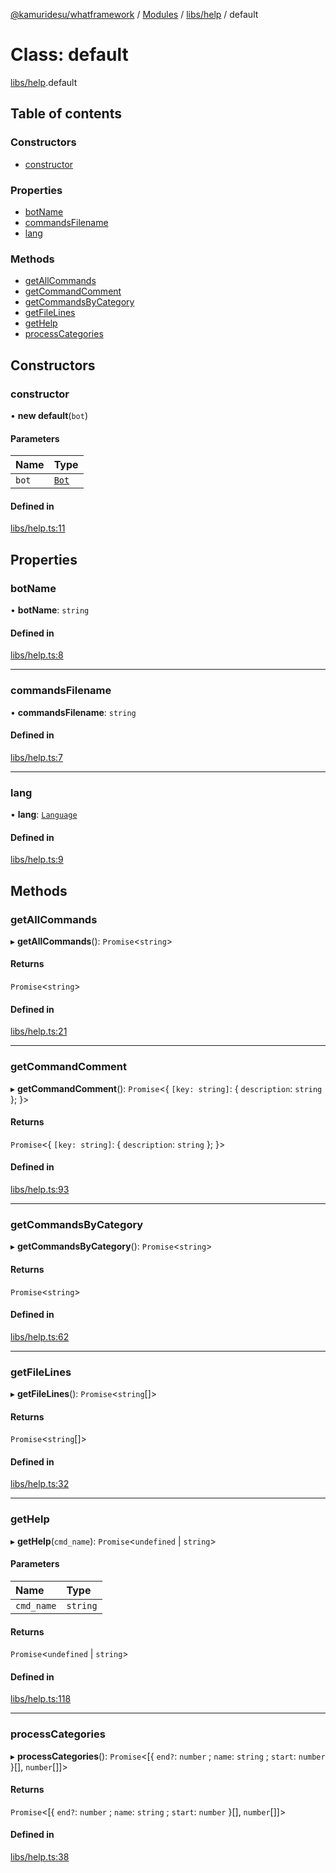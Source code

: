 [@kamuridesu/whatframework](../README.md) / [Modules](../modules.md) / [libs/help](../modules/libs_help.md) / default

# Class: default

[libs/help](../modules/libs_help.md).default

## Table of contents

### Constructors

- [constructor](libs_help.default.md#constructor)

### Properties

- [botName](libs_help.default.md#botname)
- [commandsFilename](libs_help.default.md#commandsfilename)
- [lang](libs_help.default.md#lang)

### Methods

- [getAllCommands](libs_help.default.md#getallcommands)
- [getCommandComment](libs_help.default.md#getcommandcomment)
- [getCommandsByCategory](libs_help.default.md#getcommandsbycategory)
- [getFileLines](libs_help.default.md#getfilelines)
- [getHelp](libs_help.default.md#gethelp)
- [processCategories](libs_help.default.md#processcategories)

## Constructors

### constructor

• **new default**(`bot`)

#### Parameters

| Name | Type |
| :------ | :------ |
| `bot` | [`Bot`](src_modules_bot.Bot.md) |

#### Defined in

[libs/help.ts:11](https://github.com/kamuridesu/WhatFramework/blob/2f7579d/libs/help.ts#L11)

## Properties

### botName

• **botName**: `string`

#### Defined in

[libs/help.ts:8](https://github.com/kamuridesu/WhatFramework/blob/2f7579d/libs/help.ts#L8)

___

### commandsFilename

• **commandsFilename**: `string`

#### Defined in

[libs/help.ts:7](https://github.com/kamuridesu/WhatFramework/blob/2f7579d/libs/help.ts#L7)

___

### lang

• **lang**: [`Language`](libs_lang_language.Language.md)

#### Defined in

[libs/help.ts:9](https://github.com/kamuridesu/WhatFramework/blob/2f7579d/libs/help.ts#L9)

## Methods

### getAllCommands

▸ **getAllCommands**(): `Promise`<`string`\>

#### Returns

`Promise`<`string`\>

#### Defined in

[libs/help.ts:21](https://github.com/kamuridesu/WhatFramework/blob/2f7579d/libs/help.ts#L21)

___

### getCommandComment

▸ **getCommandComment**(): `Promise`<{ `[key: string]`: { `description`: `string`  };  }\>

#### Returns

`Promise`<{ `[key: string]`: { `description`: `string`  };  }\>

#### Defined in

[libs/help.ts:93](https://github.com/kamuridesu/WhatFramework/blob/2f7579d/libs/help.ts#L93)

___

### getCommandsByCategory

▸ **getCommandsByCategory**(): `Promise`<`string`\>

#### Returns

`Promise`<`string`\>

#### Defined in

[libs/help.ts:62](https://github.com/kamuridesu/WhatFramework/blob/2f7579d/libs/help.ts#L62)

___

### getFileLines

▸ **getFileLines**(): `Promise`<`string`[]\>

#### Returns

`Promise`<`string`[]\>

#### Defined in

[libs/help.ts:32](https://github.com/kamuridesu/WhatFramework/blob/2f7579d/libs/help.ts#L32)

___

### getHelp

▸ **getHelp**(`cmd_name`): `Promise`<`undefined` \| `string`\>

#### Parameters

| Name | Type |
| :------ | :------ |
| `cmd_name` | `string` |

#### Returns

`Promise`<`undefined` \| `string`\>

#### Defined in

[libs/help.ts:118](https://github.com/kamuridesu/WhatFramework/blob/2f7579d/libs/help.ts#L118)

___

### processCategories

▸ **processCategories**(): `Promise`<[{ `end?`: `number` ; `name`: `string` ; `start`: `number`  }[], `number`[]]\>

#### Returns

`Promise`<[{ `end?`: `number` ; `name`: `string` ; `start`: `number`  }[], `number`[]]\>

#### Defined in

[libs/help.ts:38](https://github.com/kamuridesu/WhatFramework/blob/2f7579d/libs/help.ts#L38)
